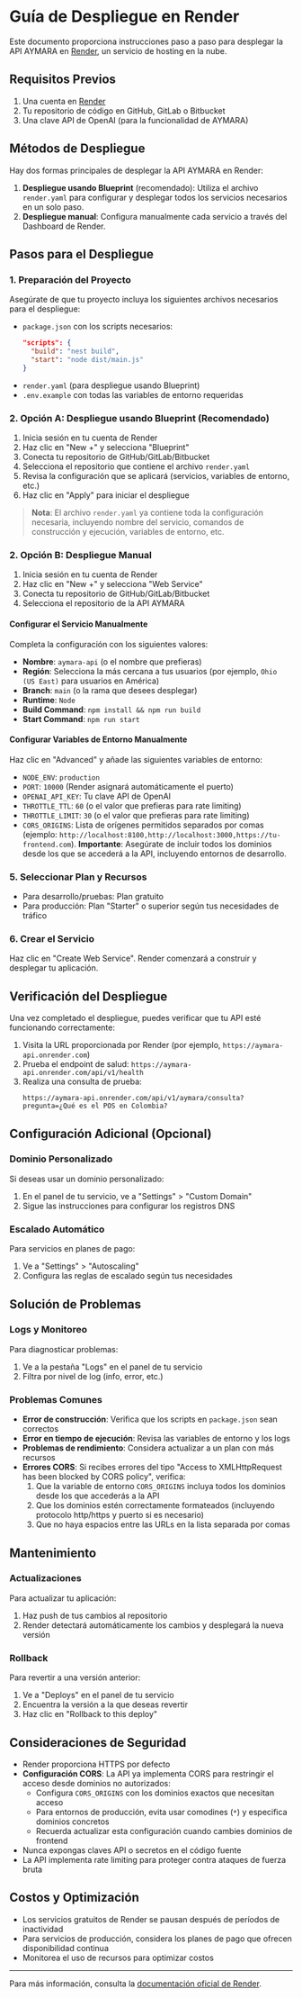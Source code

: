 # Guía de Despliegue en Render

Este documento proporciona instrucciones paso a paso para desplegar la API AYMARA en [Render](https://render.com), un servicio de hosting en la nube.

## Requisitos Previos

1. Una cuenta en [Render](https://render.com)
2. Tu repositorio de código en GitHub, GitLab o Bitbucket
3. Una clave API de OpenAI (para la funcionalidad de AYMARA)

## Métodos de Despliegue

Hay dos formas principales de desplegar la API AYMARA en Render:

1. **Despliegue usando Blueprint** (recomendado): Utiliza el archivo `render.yaml` para configurar y desplegar todos los servicios necesarios en un solo paso.
2. **Despliegue manual**: Configura manualmente cada servicio a través del Dashboard de Render.

## Pasos para el Despliegue

### 1. Preparación del Proyecto

Asegúrate de que tu proyecto incluya los siguientes archivos necesarios para el despliegue:

- `package.json` con los scripts necesarios:
  ```json
  "scripts": {
    "build": "nest build",
    "start": "node dist/main.js"
  }
  ```
- `render.yaml` (para despliegue usando Blueprint)
- `.env.example` con todas las variables de entorno requeridas

### 2. Opción A: Despliegue usando Blueprint (Recomendado)

1. Inicia sesión en tu cuenta de Render
2. Haz clic en "New +" y selecciona "Blueprint"
3. Conecta tu repositorio de GitHub/GitLab/Bitbucket
4. Selecciona el repositorio que contiene el archivo `render.yaml`
5. Revisa la configuración que se aplicará (servicios, variables de entorno, etc.)
6. Haz clic en "Apply" para iniciar el despliegue

> **Nota**: El archivo `render.yaml` ya contiene toda la configuración necesaria, incluyendo nombre del servicio, comandos de construcción y ejecución, variables de entorno, etc.

### 2. Opción B: Despliegue Manual

1. Inicia sesión en tu cuenta de Render
2. Haz clic en "New +" y selecciona "Web Service"
3. Conecta tu repositorio de GitHub/GitLab/Bitbucket
4. Selecciona el repositorio de la API AYMARA

#### Configurar el Servicio Manualmente

Completa la configuración con los siguientes valores:

- **Nombre**: `aymara-api` (o el nombre que prefieras)
- **Región**: Selecciona la más cercana a tus usuarios (por ejemplo, `Ohio (US East)` para usuarios en América)
- **Branch**: `main` (o la rama que desees desplegar)
- **Runtime**: `Node`
- **Build Command**: `npm install && npm run build`
- **Start Command**: `npm run start`

#### Configurar Variables de Entorno Manualmente

Haz clic en "Advanced" y añade las siguientes variables de entorno:

- `NODE_ENV`: `production`
- `PORT`: `10000` (Render asignará automáticamente el puerto)
- `OPENAI_API_KEY`: Tu clave API de OpenAI
- `THROTTLE_TTL`: `60` (o el valor que prefieras para rate limiting)
- `THROTTLE_LIMIT`: `30` (o el valor que prefieras para rate limiting)
- `CORS_ORIGINS`: Lista de orígenes permitidos separados por comas (ejemplo: `http://localhost:8100,http://localhost:3000,https://tu-frontend.com`). **Importante**: Asegúrate de incluir todos los dominios desde los que se accederá a la API, incluyendo entornos de desarrollo.

### 5. Seleccionar Plan y Recursos

- Para desarrollo/pruebas: Plan gratuito
- Para producción: Plan "Starter" o superior según tus necesidades de tráfico

### 6. Crear el Servicio

Haz clic en "Create Web Service". Render comenzará a construir y desplegar tu aplicación.

## Verificación del Despliegue

Una vez completado el despliegue, puedes verificar que tu API esté funcionando correctamente:

1. Visita la URL proporcionada por Render (por ejemplo, `https://aymara-api.onrender.com`)
2. Prueba el endpoint de salud: `https://aymara-api.onrender.com/api/v1/health`
3. Realiza una consulta de prueba:
   ```
   https://aymara-api.onrender.com/api/v1/aymara/consulta?pregunta=¿Qué es el POS en Colombia?
   ```

## Configuración Adicional (Opcional)

### Dominio Personalizado

Si deseas usar un dominio personalizado:

1. En el panel de tu servicio, ve a "Settings" > "Custom Domain"
2. Sigue las instrucciones para configurar los registros DNS

### Escalado Automático

Para servicios en planes de pago:

1. Ve a "Settings" > "Autoscaling"
2. Configura las reglas de escalado según tus necesidades

## Solución de Problemas

### Logs y Monitoreo

Para diagnosticar problemas:

1. Ve a la pestaña "Logs" en el panel de tu servicio
2. Filtra por nivel de log (info, error, etc.)

### Problemas Comunes

- **Error de construcción**: Verifica que los scripts en `package.json` sean correctos
- **Error en tiempo de ejecución**: Revisa las variables de entorno y los logs
- **Problemas de rendimiento**: Considera actualizar a un plan con más recursos
- **Errores CORS**: Si recibes errores del tipo "Access to XMLHttpRequest has been blocked by CORS policy", verifica:
  1. Que la variable de entorno `CORS_ORIGINS` incluya todos los dominios desde los que accederás a la API
  2. Que los dominios estén correctamente formateados (incluyendo protocolo http/https y puerto si es necesario)
  3. Que no haya espacios entre las URLs en la lista separada por comas

## Mantenimiento

### Actualizaciones

Para actualizar tu aplicación:

1. Haz push de tus cambios al repositorio
2. Render detectará automáticamente los cambios y desplegará la nueva versión

### Rollback

Para revertir a una versión anterior:

1. Ve a "Deploys" en el panel de tu servicio
2. Encuentra la versión a la que deseas revertir
3. Haz clic en "Rollback to this deploy"

## Consideraciones de Seguridad

- Render proporciona HTTPS por defecto
- **Configuración CORS**: La API ya implementa CORS para restringir el acceso desde dominios no autorizados:
  - Configura `CORS_ORIGINS` con los dominios exactos que necesitan acceso
  - Para entornos de producción, evita usar comodines (`*`) y especifica dominios concretos
  - Recuerda actualizar esta configuración cuando cambies dominios de frontend
- Nunca expongas claves API o secretos en el código fuente
- La API implementa rate limiting para proteger contra ataques de fuerza bruta

## Costos y Optimización

- Los servicios gratuitos de Render se pausan después de períodos de inactividad
- Para servicios de producción, considera los planes de pago que ofrecen disponibilidad continua
- Monitorea el uso de recursos para optimizar costos

---

Para más información, consulta la [documentación oficial de Render](https://render.com/docs).
